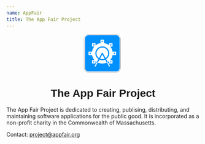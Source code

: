 ```yaml
---
name: AppFair
title: The App Fair Project
---
```


<p align="center">
<img alt="The App Fair icon" align="center" height="100" src="appfair-icon.svg" />
<h1 style="text-align: center; font-family: ui-rounded, Arial Rounded MT Bold, Arial Rounded Bold, Helvetica Rounded, Arial, sans-serif;">The App Fair Project</h1>
</p>

The App Fair Project is dedicated to creating, publising, distributing, and maintaining software applications for the public good. It is incorporated as a non-profit charity in the Commonwealth of Massachusetts.

Contact: [project@appfair.org](mailto:project@appfair.org)

